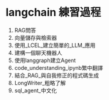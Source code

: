 # langchain 練習過程

1. RAG問答
2. 向量儲存與檢索器
3. 使用_LCEL_建立簡單的_LLM_應用
4. 建構一個聊天機器人
5. 使用langgraph建立Agent
6. code_understanding_ipynb繁中翻譯
7. 結合_RAG_與自我修正的程式碼生成
8. LongWriter_粗略了解
9. sql_agent_中文化